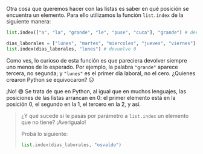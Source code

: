 Otra cosa que queremos hacer con las listas es saber en qué posición se encuentra un elemento. Para ello utilizamos la función `list.index` de la siguiente manera:

```python
list.index(["a", "la", "grande", "le", "puse", "cuca"], "grande") # devuelve 2

dias_laborales = ["lunes", "martes", "miercoles", "jueves", "viernes"]
list.index(dias_laborales, "lunes") # devuelve 0
```

Como ves, lo curioso de esta función es que pareciera devolver siempre uno menos de lo esperado. Por ejemplo, la palabra `"grande"` aparece tercera, no segunda; y `"lunes"` es el primer día laboral, no el cero. ¿Quienes crearon Python se equivocaron? :confused:

¡No! :sweat_smile: Se trata de que en Python, al igual que en muchos lenguajes, las posiciones de las listas arrancan en 0: el primer elemento está en la posición 0, el segundo en la 1, el tercero en la 2, y así.

> ¿Y qué sucede si le pasás por parámetro a `list.index` un elemento que no tiene? ¡Averigualo!
>
> Probá lo siguiente:
>
> ```python
> list.index(dias_laborales, "osvaldo")
> ```
